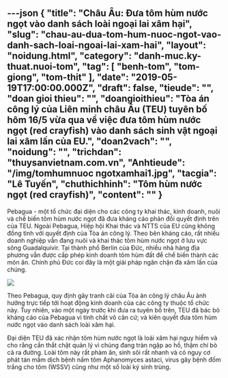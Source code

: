 ---json
{
    "title": "Châu Âu: Đưa tôm hùm nước ngọt vào danh sách loài ngoại lai xâm hại",
    "slug": "chau-au-dua-tom-hum-nuoc-ngot-vao-danh-sach-loai-ngoai-lai-xam-hai",
    "layout": "noidung.html",
    "category": "danh-muc.ky-thuat.nuoi-tom",
    "tag": [
        "benh-tom",
        "tom-giong",
        "tom-thit"
    ],
    "date": "2019-05-19T17:00:00.000Z",
    "draft": false,
    "tieude": "",
    "doan gioi thieu": "",
    "doangioithieu": "Tòa án công lý của Liên minh châu Âu (TEU) tuyên bố hôm 16/5 vừa qua về việc đưa tôm hùm nước ngọt (red crayfish) vào danh sách sinh vật ngoại lai xâm lấn của EU.",
    "doan2vach": "",
    "noidung": "",
    "trichdan": "thuysanvietnam.com.vn",
    "Anhtieude": "/img/tomhumnuoc ngotxamhai1.jpg",
    "tacgia": "Lê Tuyến",
    "chuthichhinh": "Tôm hùm nước ngọt (red crayfish)",
    "__content__": ""
}
---
<p>Pebagua - một tổ chức đại diện cho c&aacute;c c&ocirc;ng ty khai th&aacute;c, kinh doanh, nu&ocirc;i v&agrave; chế biến t&ocirc;m h&ugrave;m nước ngọt đ&atilde; đưa kh&aacute;ng c&aacute;o phản đối quyết định tr&ecirc;n của TEU. Ngo&agrave;i Pebagua, Hiệp hội Khai th&aacute;c v&agrave; NTTS của EU cũng kh&ocirc;ng đồng t&igrave;nh với quyết định của T&ograve;a &aacute;n c&ocirc;ng l&yacute;. Theo b&ecirc;n kh&aacute;ng c&aacute;o, rất nhiều doanh nghiệp vẫn đang nu&ocirc;i v&agrave; khai th&aacute;c t&ocirc;m h&ugrave;m nước ngọt ở lưu vực s&ocirc;ng Guadalquivir. Tại th&agrave;nh phố Berlin của Đức, nhiều nh&agrave; h&agrave;ng địa phương vẫn được cấp ph&eacute;p kinh doanh t&ocirc;m h&ugrave;m đất để chế biến th&agrave;nh c&aacute;c m&oacute;n ăn. Ch&iacute;nh phủ Đức coi đ&acirc;y l&agrave; một giải ph&aacute;p ngăn chặn đ&agrave; x&acirc;m lấn của ch&uacute;ng.</p>

<p><img src="http://thuysanvietnam.com.vn/uploads/article2/baiviet/nuoitrong/tomhumnuoc%20ngotxamhai2.jpg" /></p>

<p>Theo Pebagua, quy định g&acirc;y tranh c&atilde;i của T&ograve;a &aacute;n c&ocirc;ng l&yacute; ch&acirc;u &Acirc;u ảnh hưởng trực tiếp tới hoạt động kinh doanh của c&aacute;c c&ocirc;ng ty thuộc tổ chức n&agrave;y. Tuy nhi&ecirc;n, v&agrave;o một ng&agrave;y trước khi đưa ra tuy&ecirc;n bố tr&ecirc;n, TEU đ&atilde; b&aacute;c bỏ kh&aacute;ng c&aacute;o của Pebagua v&igrave; t&iacute;nh chất v&ocirc; căn cứ; v&agrave; ki&ecirc;n quyết đưa t&ocirc;m h&ugrave;m nước ngọt v&agrave;o danh s&aacute;ch lo&agrave;i x&acirc;m hại.</p>

<p>Đại diện TEU đ&atilde; x&aacute;c nhận t&ocirc;m h&ugrave;m nước ngọt l&agrave; lo&agrave;i x&acirc;m hại nguy hiểm v&agrave; cho rằng cần thắt chặt quản l&yacute; v&igrave; ch&uacute;ng đang tr&agrave;n ngập ao hồ, thậm ch&iacute; b&ograve; cả ra đường. Lo&agrave;i t&ocirc;m n&agrave;y rất ph&agrave;m ăn, sinh s&ocirc;i rất nhanh v&agrave; c&oacute; nguy cơ ph&aacute;t t&aacute;n mầm dịch bệnh nấm t&ocirc;m Aphanomyces astaci, virus g&acirc;y bệnh đốm trắng cho t&ocirc;m (WSSV) cũng như một số lo&agrave;i k&yacute; sinh tr&ugrave;ng.</p>
